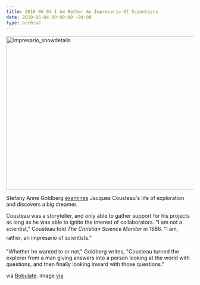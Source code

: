 ```yaml
---
title: 2010 06 04 I Am Rather An Impresario Of Scientists
date: 2010-06-04 00:00:00 -04:00
type: archive
---
```


<p><a href="http://ablersite.files.wordpress.com/2010/06/impresario_showdetails.jpg"><img class="alignnone size-full wp-image-4625" alt="Impresario_showdetails" src="{{ site.baseurl }}/uploads/impresario_showdetails.jpg" width="610" height="412" /></a></p>
<p>Stefany Anne Goldberg <a href="http://www.thesmartset.com/article/article06021001.aspx">examines</a> Jacques Cousteau's life of exploration and discovers a big dreamer.</p>
<p>Cousteau was a storyteller, and only able to gather support for his projects as long as he was able to ignite the interest of collaborators. "I am not a scientist," Cousteau told <em>The Christian Science Monitor</em> in 1986. "I am, rather, an impresario of scientists."</p>
<p>"Whether he wanted to or not," Goldberg writes, "Cousteau turned the explorer from a man giving answers into a person looking at the world with questions, and then finally looking inward with those questions."</p>
<p>via <a href="http://bobulate.com/">Bobulate</a>. Image <a href="http://impresario.usegrid.net/">via</a>.</p>
